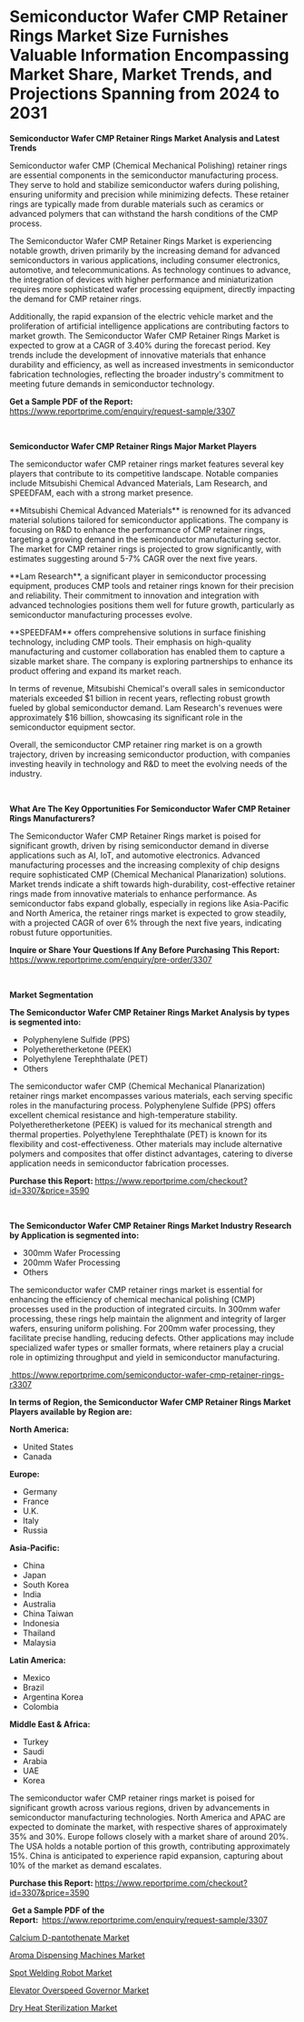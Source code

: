 <p><h1>Semiconductor Wafer CMP Retainer Rings Market Size Furnishes Valuable Information Encompassing Market Share, Market Trends, and Projections Spanning from 2024 to 2031</h1></p><p><strong>Semiconductor Wafer CMP Retainer Rings Market Analysis and Latest Trends</strong></p>
<p><p>Semiconductor wafer CMP (Chemical Mechanical Polishing) retainer rings are essential components in the semiconductor manufacturing process. They serve to hold and stabilize semiconductor wafers during polishing, ensuring uniformity and precision while minimizing defects. These retainer rings are typically made from durable materials such as ceramics or advanced polymers that can withstand the harsh conditions of the CMP process.</p><p>The Semiconductor Wafer CMP Retainer Rings Market is experiencing notable growth, driven primarily by the increasing demand for advanced semiconductors in various applications, including consumer electronics, automotive, and telecommunications. As technology continues to advance, the integration of devices with higher performance and miniaturization requires more sophisticated wafer processing equipment, directly impacting the demand for CMP retainer rings. </p><p>Additionally, the rapid expansion of the electric vehicle market and the proliferation of artificial intelligence applications are contributing factors to market growth. The Semiconductor Wafer CMP Retainer Rings Market is expected to grow at a CAGR of 3.40% during the forecast period. Key trends include the development of innovative materials that enhance durability and efficiency, as well as increased investments in semiconductor fabrication technologies, reflecting the broader industry's commitment to meeting future demands in semiconductor technology.</p></p>
<p><strong>Get a Sample PDF of the Report:&nbsp;</strong> <a href="https://www.reportprime.com/enquiry/request-sample/3307">https://www.reportprime.com/enquiry/request-sample/3307</a></p>
<p>&nbsp;</p>
<p><strong>Semiconductor Wafer CMP Retainer Rings Major Market Players</strong></p>
<p><p>The semiconductor wafer CMP retainer rings market features several key players that contribute to its competitive landscape. Notable companies include Mitsubishi Chemical Advanced Materials, Lam Research, and SPEEDFAM, each with a strong market presence. </p><p>**Mitsubishi Chemical Advanced Materials** is renowned for its advanced material solutions tailored for semiconductor applications. The company is focusing on R&D to enhance the performance of CMP retainer rings, targeting a growing demand in the semiconductor manufacturing sector. The market for CMP retainer rings is projected to grow significantly, with estimates suggesting around 5-7% CAGR over the next five years.</p><p>**Lam Research**, a significant player in semiconductor processing equipment, produces CMP tools and retainer rings known for their precision and reliability. Their commitment to innovation and integration with advanced technologies positions them well for future growth, particularly as semiconductor manufacturing processes evolve.</p><p>**SPEEDFAM** offers comprehensive solutions in surface finishing technology, including CMP tools. Their emphasis on high-quality manufacturing and customer collaboration has enabled them to capture a sizable market share. The company is exploring partnerships to enhance its product offering and expand its market reach.</p><p>In terms of revenue, Mitsubishi Chemical's overall sales in semiconductor materials exceeded $1 billion in recent years, reflecting robust growth fueled by global semiconductor demand. Lam Research's revenues were approximately $16 billion, showcasing its significant role in the semiconductor equipment sector.</p><p>Overall, the semiconductor CMP retainer ring market is on a growth trajectory, driven by increasing semiconductor production, with companies investing heavily in technology and R&D to meet the evolving needs of the industry.</p></p>
<p>&nbsp;</p>
<p><strong>What Are The Key Opportunities For Semiconductor Wafer CMP Retainer Rings Manufacturers?</strong></p>
<p><p>The Semiconductor Wafer CMP Retainer Rings market is poised for significant growth, driven by rising semiconductor demand in diverse applications such as AI, IoT, and automotive electronics. Advanced manufacturing processes and the increasing complexity of chip designs require sophisticated CMP (Chemical Mechanical Planarization) solutions. Market trends indicate a shift towards high-durability, cost-effective retainer rings made from innovative materials to enhance performance. As semiconductor fabs expand globally, especially in regions like Asia-Pacific and North America, the retainer rings market is expected to grow steadily, with a projected CAGR of over 6% through the next five years, indicating robust future opportunities.</p></p>
<p><strong>Inquire or Share Your Questions If Any Before Purchasing This Report:</strong> <a href="https://www.reportprime.com/enquiry/pre-order/3307">https://www.reportprime.com/enquiry/pre-order/3307</a></p>
<p>&nbsp;</p>
<p><strong>Market Segmentation</strong></p>
<p><strong>The Semiconductor Wafer CMP Retainer Rings Market Analysis by types is segmented into:</strong></p>
<p><ul><li>Polyphenylene Sulfide (PPS)</li><li>Polyetheretherketone (PEEK)</li><li>Polyethylene Terephthalate (PET)</li><li>Others</li></ul></p>
<p><p>The semiconductor wafer CMP (Chemical Mechanical Planarization) retainer rings market encompasses various materials, each serving specific roles in the manufacturing process. Polyphenylene Sulfide (PPS) offers excellent chemical resistance and high-temperature stability. Polyetheretherketone (PEEK) is valued for its mechanical strength and thermal properties. Polyethylene Terephthalate (PET) is known for its flexibility and cost-effectiveness. Other materials may include alternative polymers and composites that offer distinct advantages, catering to diverse application needs in semiconductor fabrication processes.</p></p>
<p><strong>Purchase this Report:&nbsp;</strong><a href="https://www.reportprime.com/checkout?id=3307&price=3590">https://www.reportprime.com/checkout?id=3307&price=3590</a></p>
<p>&nbsp;</p>
<p><strong>The Semiconductor Wafer CMP Retainer Rings Market Industry Research by Application is segmented into:</strong></p>
<p><ul><li>300mm Wafer Processing</li><li>200mm Wafer Processing</li><li>Others</li></ul></p>
<p><p>The semiconductor wafer CMP retainer rings market is essential for enhancing the efficiency of chemical mechanical polishing (CMP) processes used in the production of integrated circuits. In 300mm wafer processing, these rings help maintain the alignment and integrity of larger wafers, ensuring uniform polishing. For 200mm wafer processing, they facilitate precise handling, reducing defects. Other applications may include specialized wafer types or smaller formats, where retainers play a crucial role in optimizing throughput and yield in semiconductor manufacturing.</p></p>
<p><a href="https://www.reportprime.com/semiconductor-wafer-cmp-retainer-rings-r3307">&nbsp;https://www.reportprime.com/semiconductor-wafer-cmp-retainer-rings-r3307</a></p>
<p><strong>In terms of Region, the Semiconductor Wafer CMP Retainer Rings Market Players available by Region are:</strong></p>
<p>
    <p> <strong> North America: </strong>
        <ul>
            <li>United States</li>
            <li>Canada</li>
        </ul>
        </p> 
    <p> <strong> Europe: </strong>
        <ul>
            <li>Germany</li>
            <li>France</li>
            <li>U.K.</li>
            <li>Italy</li>
            <li>Russia</li>
        </ul>
        </p> 
    <p> <strong> Asia-Pacific: </strong>
        <ul>
            <li>China</li>
            <li>Japan</li>
            <li>South Korea</li>
            <li>India</li>
            <li>Australia</li>
            <li>China Taiwan</li>
            <li>Indonesia</li>
            <li>Thailand</li>
            <li>Malaysia</li>
        </ul>
        </p> 
    <p> <strong> Latin America: </strong>
        <ul>
            <li>Mexico</li>
            <li>Brazil</li>
            <li>Argentina Korea</li>
            <li>Colombia</li>
        </ul>
        </p> 
    <p> <strong> Middle East & Africa: </strong>
        <ul>
            <li>Turkey</li>
            <li>Saudi</li>
            <li>Arabia</li>
            <li>UAE</li>
            <li>Korea</li>
        </ul>
    </p>
    </p>
<p><p>The semiconductor wafer CMP retainer rings market is poised for significant growth across various regions, driven by advancements in semiconductor manufacturing technologies. North America and APAC are expected to dominate the market, with respective shares of approximately 35% and 30%. Europe follows closely with a market share of around 20%. The USA holds a notable portion of this growth, contributing approximately 15%. China is anticipated to experience rapid expansion, capturing about 10% of the market as demand escalates.</p></p>
<p><strong>Purchase this Report: </strong><a href="https://www.reportprime.com/checkout?id=3307&price=3590">https://www.reportprime.com/checkout?id=3307&price=3590</a></p>
<p>&nbsp;<strong>Get a Sample PDF of the Report:&nbsp;&nbsp;</strong><a href="https://www.reportprime.com/enquiry/request-sample/3307">https://www.reportprime.com/enquiry/request-sample/3307</a></p>
<p><strong></strong></p>
<p><p><a href="https://issuu.com/reportprime-2/docs/calcium-d-pantothenate-market-size-_949e632de73801">Calcium D-pantothenate Market</a></p><p><a href="https://issuu.com/reportprime-2/docs/aroma-dispensing-machines-market-si_6cbcf962824a59">Aroma Dispensing Machines Market</a></p><p><a href="https://www.linkedin.com/pulse/spot-welding-robot-market-research-report-includes-analysis-fdrgf?trackingId=90%2B9cGkhRF27lsqgbD%2Brng%3D%3D">Spot Welding Robot Market</a></p><p><a href="https://www.linkedin.com/pulse/elevator-overspeed-governor-market-global-insights-sales-c7t3c?trackingId=JNuPQ%2BogTPm1rvnKNFaXyg%3D%3D">Elevator Overspeed Governor Market</a></p><p><a href="https://www.linkedin.com/pulse/future-trajectory-dry-heat-sterilization-market-emerging-eexzf?trackingId=X9%2BjRxR5Tg67LtwNJ3I%2BHA%3D%3D">Dry Heat Sterilization Market</a></p></p>